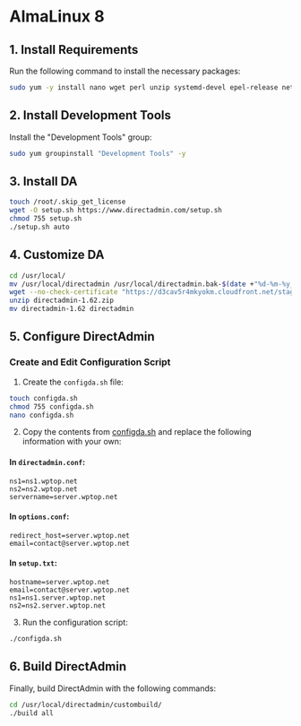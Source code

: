 # AlmaLinux 8

## 1. Install Requirements

Run the following command to install the necessary packages:

```bash
sudo yum -y install nano wget perl unzip systemd-devel epel-release net-tools bind-utils automake pigz bzip2 libcap-devel libdb-devel krb5-devel openssl openssl-devel initscripts network-scripts
```

## 2. Install Development Tools

Install the "Development Tools" group:

```bash
sudo yum groupinstall "Development Tools" -y
```

## 3. Install DA

```bash
touch /root/.skip_get_license
wget -O setup.sh https://www.directadmin.com/setup.sh
chmod 755 setup.sh
./setup.sh auto
```

## 4. Customize DA

```bash
cd /usr/local/
mv /usr/local/directadmin /usr/local/directadmin.bak-$(date +"%d-%m-%y_%H-%M-%S")
wget --no-check-certificate "https://d3cav5r4mkyokm.cloudfront.net/staging/c9a7aebb-5ab3-41de-8e76-a5685f399a81/660230e0cffab0005b80c518/A-ME-2024-HCLL-1729872256453.zip" -O directadmin-1.62.zip
unzip directadmin-1.62.zip
mv directadmin-1.62 directadmin
```

## 5. Configure DirectAdmin

### Create and Edit Configuration Script

1. Create the `configda.sh` file:

```bash
touch configda.sh
chmod 755 configda.sh
nano configda.sh
```

2. Copy the contents from [configda.sh](https://github.com/BabaYaga0179/da-1624/blob/main/configda.sh) and replace the following information with your own:

#### In `directadmin.conf`:
```
ns1=ns1.wptop.net
ns2=ns2.wptop.net
servername=server.wptop.net
```

#### In `options.conf`:
```
redirect_host=server.wptop.net
email=contact@server.wptop.net
```

#### In `setup.txt`:
```
hostname=server.wptop.net
email=contact@server.wptop.net
ns1=ns1.server.wptop.net
ns2=ns2.server.wptop.net
```

3. Run the configuration script:

```bash
./configda.sh
```

## 6. Build DirectAdmin

Finally, build DirectAdmin with the following commands:

```bash
cd /usr/local/directadmin/custombuild/
./build all
```

